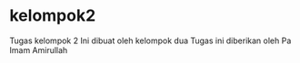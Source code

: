 # kelompok2
Tugas kelompok 2
Ini dibuat oleh kelompok dua
Tugas ini diberikan oleh Pa Imam Amirullah
